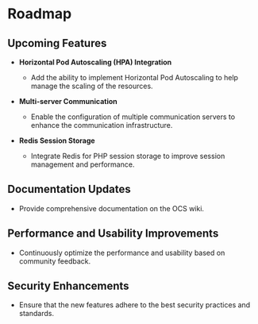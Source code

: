 # Roadmap

## Upcoming Features

- **Horizontal Pod Autoscaling (HPA) Integration**
  - Add the ability to implement Horizontal Pod Autoscaling to help manage the scaling of the resources.

- **Multi-server Communication**
  - Enable the configuration of multiple communication servers to enhance the communication infrastructure.

- **Redis Session Storage**
  - Integrate Redis for PHP session storage to improve session management and performance.

## Documentation Updates
- Provide comprehensive documentation on the OCS wiki.

## Performance and Usability Improvements
- Continuously optimize the performance and usability based on community feedback.

## Security Enhancements
- Ensure that the new features adhere to the best security practices and standards.

